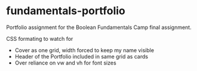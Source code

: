 # fundamentals-portfolio
Portfolio assignment for the Boolean Fundamentals Camp final assignment. 

CSS formating to watch for
- Cover as one grid, width forced to keep my name visible
- Header of the Portfolio included in same grid as cards
- Over reliance on vw and vh for font sizes
